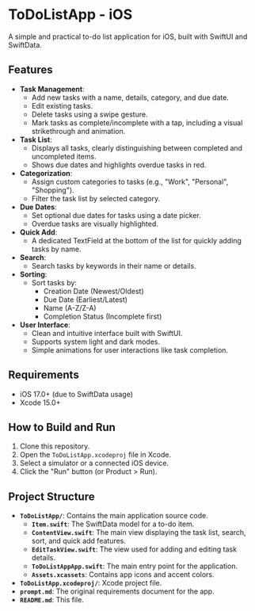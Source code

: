 # ToDoListApp - iOS

A simple and practical to-do list application for iOS, built with SwiftUI and SwiftData.

## Features

*   **Task Management**:
    *   Add new tasks with a name, details, category, and due date.
    *   Edit existing tasks.
    *   Delete tasks using a swipe gesture.
    *   Mark tasks as complete/incomplete with a tap, including a visual strikethrough and animation.
*   **Task List**:
    *   Displays all tasks, clearly distinguishing between completed and uncompleted items.
    *   Shows due dates and highlights overdue tasks in red.
*   **Categorization**:
    *   Assign custom categories to tasks (e.g., "Work", "Personal", "Shopping").
    *   Filter the task list by selected category.
*   **Due Dates**:
    *   Set optional due dates for tasks using a date picker.
    *   Overdue tasks are visually highlighted.
*   **Quick Add**:
    *   A dedicated TextField at the bottom of the list for quickly adding tasks by name.
*   **Search**:
    *   Search tasks by keywords in their name or details.
*   **Sorting**:
    *   Sort tasks by:
        *   Creation Date (Newest/Oldest)
        *   Due Date (Earliest/Latest)
        *   Name (A-Z/Z-A)
        *   Completion Status (Incomplete first)
*   **User Interface**:
    *   Clean and intuitive interface built with SwiftUI.
    *   Supports system light and dark modes.
    *   Simple animations for user interactions like task completion.

## Requirements

*   iOS 17.0+ (due to SwiftData usage)
*   Xcode 15.0+

## How to Build and Run

1.  Clone this repository.
2.  Open the `ToDoListApp.xcodeproj` file in Xcode.
3.  Select a simulator or a connected iOS device.
4.  Click the "Run" button (or Product > Run).

## Project Structure

*   **`ToDoListApp/`**: Contains the main application source code.
    *   **`Item.swift`**: The SwiftData model for a to-do item.
    *   **`ContentView.swift`**: The main view displaying the task list, search, sort, and quick add features.
    *   **`EditTaskView.swift`**: The view used for adding and editing task details.
    *   **`ToDoListAppApp.swift`**: The main entry point for the application.
    *   **`Assets.xcassets`**: Contains app icons and accent colors.
*   **`ToDoListApp.xcodeproj/`**: Xcode project file.
*   **`prompt.md`**: The original requirements document for the app.
*   **`README.md`**: This file.
